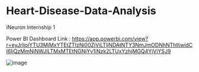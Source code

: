 # Heart-Disease-Data-Analysis

iNeuron Internship 1

Power BI Dashboard Link : https://app.powerbi.com/view?r=eyJrIjoiYTU3MjMxYTEtZTIzNi00ZjViLTljNDAtNTY3NmJmODNhNThlIiwidCI6IjQzMmNjNWJlLTMxMTEtNGNjYy1iNzk2LTUxYzhjMGQ4YjViYSJ9


![image](https://user-images.githubusercontent.com/96131265/169711386-ff1392ba-8670-4fbd-901d-398d042fd672.png)
